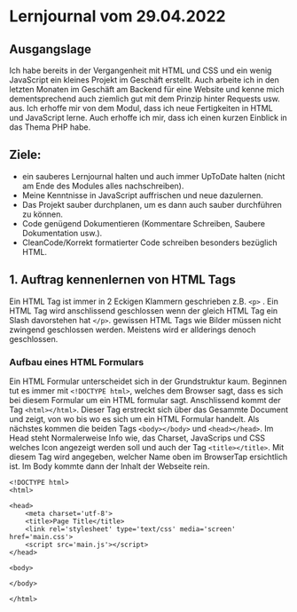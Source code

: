 # Lernjournal vom 29.04.2022
## Ausgangslage
Ich habe bereits in der Vergangenheit mit HTML und CSS und ein wenig JavaScript ein kleines Projekt im Geschäft erstellt.
Auch arbeite ich in den letzten Monaten im Geschäft am Backend für eine Website und kenne mich dementsprechend auch ziemlich gut mit dem Prinzip hinter Requests usw. aus.
Ich erhoffe mir von dem Modul, dass ich neue Fertigkeiten in HTML und JavaScript lerne. Auch erhoffe ich mir, dass ich einen kurzen Einblick in das Thema PHP habe.

## Ziele:
- ein sauberes Lernjournal halten und auch immer UpToDate halten (nicht am Ende des Modules alles nachschreiben).
- Meine Kenntnisse in JavaScript auffrischen und neue dazulernen.
- Das Projekt sauber durchplanen, um es dann auch sauber durchführen zu können.
- Code genügend Dokumentieren (Kommentare Schreiben, Saubere Dokumentation usw.).
- CleanCode/Korrekt formatierter Code schreiben besonders bezüglich HTML.

## 1. Auftrag kennenlernen von HTML Tags
Ein HTML Tag ist immer in 2 Eckigen Klammern geschrieben z.B. `<p>` . Ein HTML Tag wird anschlissend geschlossen wenn der gleich HTML Tag ein Slash davorstehen hat `</p>`. gewissen HTML Tags wie Bilder müssen nicht zwingend geschlossen werden. Meistens wird er allderings denoch geschlossen.

### Aufbau eines HTML Formulars
Ein HTML Formular unterscheidet sich in der Grundstruktur kaum. Beginnen tut es immer mit `<!DOCTYPE html>`, welches dem Browser sagt, dass es sich bei diesem Formular um ein HTML formular sagt. Anschlissend kommt der Tag `<html></html>`. Dieser Tag erstreckt sich über das Gesammte Document und zeigt, von wo bis wo es sich um ein HTML Formular handelt. Als nächstes kommen die beiden Tags `<body></body>` und `<head></head>`. Im Head steht Normalerweise Info wie, das Charset, JavaScrips und CSS welches Icon angezeigt werden soll und auch der Tag `<title></title>`. Mit diesem Tag wird angegeben, welcher Name oben im BrowserTap ersichtlich ist. Im Body kommte dann der Inhalt der Webseite rein.
```
<!DOCTYPE html>
<html>

<head>
    <meta charset='utf-8'>
    <title>Page Title</title>
    <link rel='stylesheet' type='text/css' media='screen' href='main.css'>
    <script src='main.js'></script>
</head>

<body>

</body>

</html>
```
